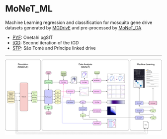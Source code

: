 # MoNeT_ML

Machine Learning regression and classification for mosquito gene drive datasets generated by [MGDrivE](https://github.com/MarshallLab/MGDrivE) and pre-processed by [MoNeT_DA](https://github.com/Chipdelmal/MoNeT_DA).

* [PYF](https://github.com/Chipdelmal/MoNeT_DA/tree/main/PYF/ONE): Onetahi pgSIT
* [tGD](https://github.com/Chipdelmal/MoNeT_DA/tree/main/PAN/tGD): Second iteration of the tGD
* [STP](https://github.com/Chipdelmal/MoNeT_DA/tree/main/STP/SvR): São Tomé and Príncipe linked drive

<hr>

![](https://raw.githubusercontent.com/Chipdelmal/MoNeT/master/docs/media/MoNeT.png)
